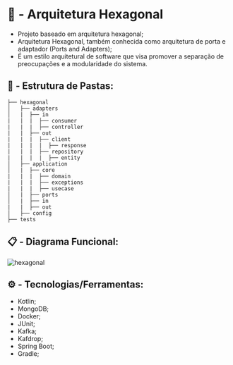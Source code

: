 # 🧠 - Arquitetura Hexagonal

- Projeto baseado em arquitetura hexagonal;
- Arquitetura Hexagonal, também conhecida como arquitetura de porta e adaptador (Ports and Adapters);
- É um estilo arquitetural de software que visa promover a separação de preocupações e a modularidade do sistema.

##

## 📂 - Estrutura de Pastas:
```
├── hexagonal
│   ├── adapters
│   |  ├── in
|   |  |  ├── consumer
|   |  |  ├── controller
|   |  ├── out
|   |  |  ├── client
|   |  |  |  ├── response
|   |  |  ├── repository
|   |  |  |  ├── entity
│   ├── application
│   |  ├── core
|   |  |  ├── domain
|   |  |  ├── exceptions
|   |  |  ├── usecase
│   |  ├── ports
│   |  ├── in
|   |  ├── out
│   ├── config
├── tests
```


## 📋 - Diagrama Funcional:
![hexagonal](https://github.com/user-attachments/assets/fca7c5ef-e79e-4590-a60a-a5040fab8153)

##

## ⚙️ - Tecnologias/Ferramentas:

- Kotlin;
- MongoDB;
- Docker;
- JUnit;
- Kafka;
- Kafdrop;
- Spring Boot;
- Gradle;
